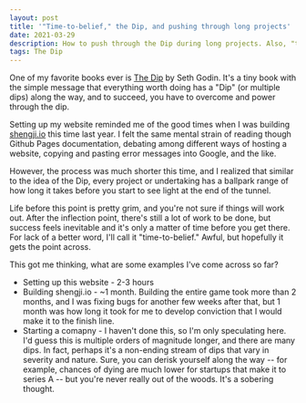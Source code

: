 ```yaml
---
layout: post
title: '"Time-to-belief," the Dip, and pushing through long projects'
date: 2021-03-29
description: How to push through the Dip during long projects. Also, "time-to-belief" varies by project.
tags: The Dip
---
```

One of my favorite books ever is [The Dip](https://www.goodreads.com/book/show/324748.The_Dip) by Seth Godin. It's a tiny book with the simple message that everything worth doing has a "Dip" (or multiple dips) along the way, and to succeed, you have to overcome and power through the dip.

Setting up my website reminded me of the good times when I was building [shengji.io](https://shengji.io/lobby) this time last year. I felt the same mental strain of reading though Github Pages documentation, debating among different ways of hosting a website, copying and pasting error messages into Google, and the like.

However, the process was much shorter this time, and I realized that similar to the idea of the Dip, every project or undertaking has a ballpark range of how long it takes before you start to see light at the end of the tunnel.

Life before this point is pretty grim, and you're not sure if things will work out. After the inflection point, there's still a lot of work to be done, but success feels inevitable and it's only a matter of time before you get there. For lack of a better word, I'll call it "time-to-belief." Awful, but hopefully it gets the point across.

This got me thinking, what are some examples I've come across so far?
- Setting up this website - 2-3 hours
- Building shengji.io - ~1 month. Building the entire game took more than 2 months, and I was fixing bugs for another few weeks after that, but 1 month was how long it took for me to develop conviction that I would make it to the finish line.
- Starting a comapny - I haven't done this, so I'm only speculating here. I'd guess this is multiple orders of magnitude longer, and there are many dips. In fact, perhaps it's a non-ending stream of dips that vary in severity and nature. Sure, you can derisk yourself along the way -- for example, chances of dying are much lower for startups that make it to series A -- but you're never really out of the woods. It's a sobering thought.
